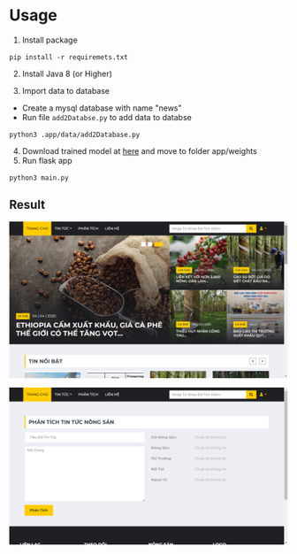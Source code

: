 # Usage

1. Install package
```commandline
pip install -r requiremets.txt
```
2. Install Java 8 (or Higher)

3. Import data to database
- Create a mysql database with name "news"
- Run file `add2Databse.py` to add data to databse
```commandline
python3 .app/data/add2Database.py
```
4. Download trained model at [here]() and move to folder app/weights
5. Run flask app
```commandline
python3 main.py
```
## Result
![Dashboard Layout](./images/index.png)

![Analysis Layout](./images/analysis.png)
